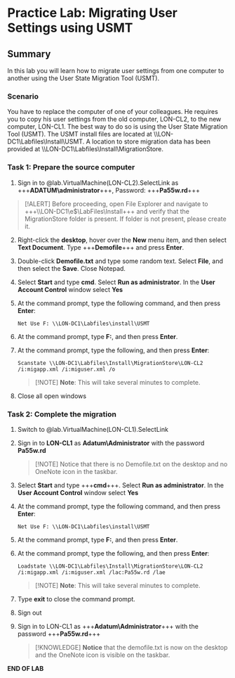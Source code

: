 # Practice Lab: Migrating User Settings using USMT 

## Summary
In this lab you will learn how to migrate user settings from one computer to another using the User State Migration Tool (USMT).

### Scenario
You have to replace the computer of one of your colleagues. He requires you to copy his user settings from the old computer, LON-CL2, to the new computer, LON-CL1. The best way to do so is using the User State Migration Tool (USMT). The USMT install files are located at \\\\LON-DC1\\Labfiles\\Install\\USMT. A location to store migration data has been provided at \\\\LON-DC1\\Labfiles\\Install\\MigrationStore.

### Task 1: Prepare the source computer 
1.  Sign in to @lab.VirtualMachine(LON-CL2).SelectLink as +++**ADATUM\\administrator**+++, Password: +++**Pa55w.rd**+++

>[!ALERT] Before proceeding, open File Explorer and navigate to +++\\\\LON-DC1\e$\LabFiles\Install+++ and verify that the MigrationStore folder is present. If folder is not present, please create it.

2.  Right-click the **desktop**, hover over the **New** menu item, and then select **Text Document**. Type +++**Demofile**+++ and press **Enter**.
3.  Double-click **Demofile.txt** and type some random text. Select **File**, and then select the **Save**. Close Notepad.
4.  Select **Start** and type **cmd**. Select **Run as administrator**. In the **User Account Control** window select **Yes**
5.  At the command prompt, type the following command, and then press **Enter**:

    ``` 
    Net Use F: \\LON-DC1\Labfiles\install\USMT
    ```

6.  At the command prompt, type **F:**, and then press **Enter**.
7.  At the command prompt, type the following, and then press **Enter**:
    ```
    Scanstate \\LON-DC1\Labfiles\Install\MigrationStore\LON-CL2 /i:migapp.xml /i:miguser.xml /o
    ```

    >[!NOTE] **Note**: This will take several minutes to complete.
8.  Close all open windows

### Task 2: Complete the migration 
1.  Switch to @lab.VirtualMachine(LON-CL1).SelectLink
2.  Sign in to **LON-CL1** as **Adatum\\Administrator** with the password **Pa55w.rd**


    >[!NOTE] Notice that there is no Demofile.txt on the desktop and no OneNote icon in the taskbar.

3.  Select **Start** and type +++**cmd**+++. Select **Run as administrator**. In the  **User Account Control** window select **Yes**
4.  At the command prompt, type the following command, and then press **Enter**:

    ```
    Net Use F: \\LON-DC1\Labfiles\install\USMT
    ```

5.  At the command prompt, type **F:**, and then press **Enter**.
6.  At the command prompt, type the following, and then press **Enter**:

    ```
    Loadstate \\LON-DC1\Labfiles\Install\MigrationStore\LON-CL2 /i:migapp.xml /i:miguser.xml /lac:Pa55w.rd /lae
    ```

    >[!NOTE] **Note**: This will take several minutes to complete.
7.  Type **exit** to close the command prompt.
8.  Sign out
9.  Sign in to LON-CL1 as +++**Adatum\\Administrator**+++ with the password
    +++**Pa55w.rd**+++

    >[!KNOWLEDGE] **Notice** that the demofile.txt is now on the desktop and the OneNote icon is visible on the taskbar.

**END OF LAB**
